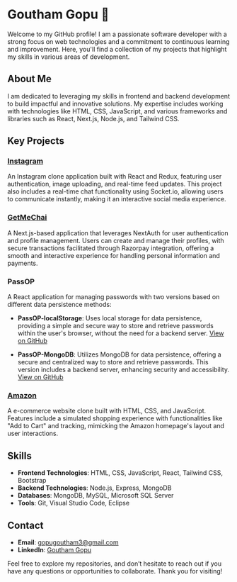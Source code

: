 # Goutham Gopu 👋

Welcome to my GitHub profile! I am a passionate software developer with a strong focus on web technologies and a commitment to continuous learning and improvement. Here, you'll find a collection of my projects that highlight my skills in various areas of development.

## About Me

I am dedicated to leveraging my skills in frontend and backend development to build impactful and innovative solutions. My expertise includes working with technologies like HTML, CSS, JavaScript, and various frameworks and libraries such as React, Next.js, Node.js, and Tailwind CSS.

## Key Projects

### [Instagram](https://github.com/GouthamGopu/Instagram)

An Instagram clone application built with React and Redux, featuring user authentication, image uploading, and real-time feed updates. This project also includes a real-time chat functionality using Socket.io, allowing users to communicate instantly, making it an interactive social media experience.

### [GetMeChai](https://github.com/GouthamGopu/GetMeChai)

A Next.js-based application that leverages NextAuth for user authentication and profile management. Users can create and manage their profiles, with secure transactions facilitated through Razorpay integration, offering a smooth and interactive experience for handling personal information and payments.

### PassOP

A React application for managing passwords with two versions based on different data persistence methods:

- **PassOP-localStorage**: Uses local storage for data persistence, providing a simple and secure way to store and retrieve passwords within the user's browser, without the need for a backend server. [View on GitHub](https://github.com/GouthamGopu/PassOP-localStorage)

- **PassOP-MongoDB**: Utilizes MongoDB for data persistence, offering a secure and centralized way to store and retrieve passwords. This version includes a backend server, enhancing security and accessibility. [View on GitHub](https://github.com/GouthamGopu/PassOP-MongoDB)


### [Amazon](https://github.com/GouthamGopu/Amazon)

A e-commerce website clone built with HTML, CSS, and JavaScript. Features include a simulated shopping experience with functionalities like "Add to Cart" and tracking, mimicking the Amazon homepage's layout and user interactions.


## Skills

- **Frontend Technologies**: HTML, CSS, JavaScript, React, Tailwind CSS, Bootstrap
- **Backend Technologies**: Node.js, Express, MongoDB
- **Databases**: MongoDB, MySQL, Microsoft SQL Server
- **Tools**: Git, Visual Studio Code, Eclipse

## Contact

- **Email**: [gopugoutham3@gmail.com](mailto:gopugoutham3@gmail.com)
- **LinkedIn**: [Goutham Gopu](https://www.linkedin.com/in/goutham-gopu/)

Feel free to explore my repositories, and don’t hesitate to reach out if you have any questions or opportunities to collaborate. Thank you for visiting!
